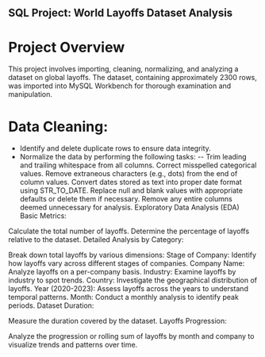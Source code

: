 ## SQL Project: World Layoffs Dataset Analysis
# Project Overview
This project involves importing, cleaning, normalizing, and analyzing a dataset on global layoffs. The dataset, containing approximately 2300 rows, was imported into MySQL Workbench for thorough examination and manipulation.

# Data Cleaning:

- Identify and delete duplicate rows to ensure data integrity.
- Normalize the data by performing the following tasks:
-- Trim leading and trailing whitespace from all columns.
Correct misspelled categorical values.
Remove extraneous characters (e.g., dots) from the end of column values.
Convert dates stored as text into proper date format using STR_TO_DATE.
Replace null and blank values with appropriate defaults or delete them if necessary.
Remove any entire columns deemed unnecessary for analysis.
Exploratory Data Analysis (EDA)
Basic Metrics:

Calculate the total number of layoffs.
Determine the percentage of layoffs relative to the dataset.
Detailed Analysis by Category:

Break down total layoffs by various dimensions:
Stage of Company: Identify how layoffs vary across different stages of companies.
Company Name: Analyze layoffs on a per-company basis.
Industry: Examine layoffs by industry to spot trends.
Country: Investigate the geographical distribution of layoffs.
Year (2020-2023): Assess layoffs across the years to understand temporal patterns.
Month: Conduct a monthly analysis to identify peak periods.
Dataset Duration:

Measure the duration covered by the dataset.
Layoffs Progression:

Analyze the progression or rolling sum of layoffs by month and company to visualize trends and patterns over time.
